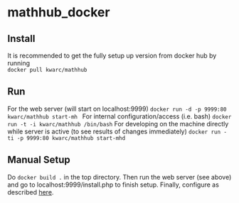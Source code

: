 # mathhub_docker

## Install
It is recommended to get the fully setup up version from docker hub by running  
```docker pull kwarc/mathhub```

## Run
For the web server (will start on localhost:9999)
```docker run -d -p 9999:80 kwarc/mathhub start-mh ```
For internal configuration/access (i.e. bash)
```docker run -t -i kwarc/mathhub /bin/bash```
For developing on the machine directly while server is active (to see results of changes immediately)
```docker run -ti -p 9999:80 kwarc/mathhub start-mhd```

## Manual Setup
Do 
```docker build .``` 
in the top directory. 
Then run the web server (see above) and go to localhost:9999/install.php to finish setup.
Finally, configure as described [here](https://github.com/KWARC/MathHub/blob/master/README.md#mathhub-configuration).
